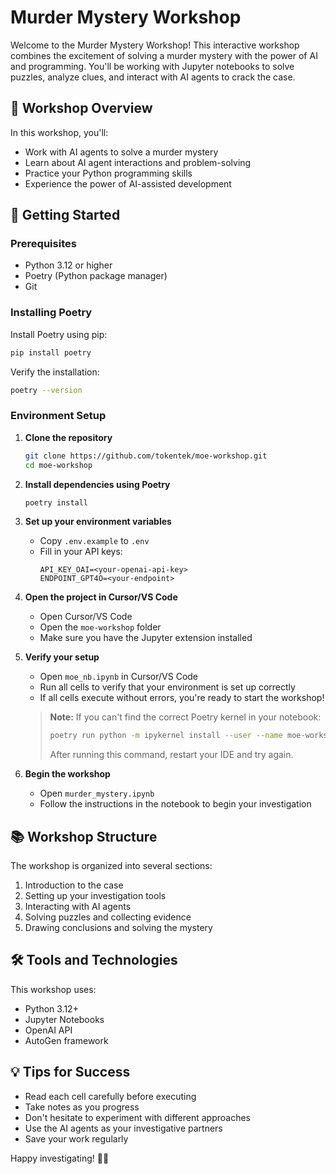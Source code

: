 # Murder Mystery Workshop

Welcome to the Murder Mystery Workshop! This interactive workshop combines the excitement of solving a murder mystery with the power of AI and programming. You'll be working with Jupyter notebooks to solve puzzles, analyze clues, and interact with AI agents to crack the case.

## 🎯 Workshop Overview

In this workshop, you'll:
- Work with AI agents to solve a murder mystery
- Learn about AI agent interactions and problem-solving
- Practice your Python programming skills
- Experience the power of AI-assisted development

## 🚀 Getting Started

### Prerequisites

- Python 3.12 or higher
- Poetry (Python package manager)
- Git

### Installing Poetry

Install Poetry using pip:
```bash
pip install poetry
```

Verify the installation:
```bash
poetry --version
```

### Environment Setup

1. **Clone the repository**
   ```bash
   git clone https://github.com/tokentek/moe-workshop.git
   cd moe-workshop
   ```

2. **Install dependencies using Poetry**
   ```bash
   poetry install
   ```

3. **Set up your environment variables**
   - Copy `.env.example` to `.env`
   - Fill in your API keys:
     ```
     API_KEY_OAI=<your-openai-api-key>
     ENDPOINT_GPT4O=<your-endpoint>
     ```

4. **Open the project in Cursor/VS Code**
   - Open Cursor/VS Code
   - Open the `moe-workshop` folder
   - Make sure you have the Jupyter extension installed

5. **Verify your setup**
   - Open `moe_nb.ipynb` in Cursor/VS Code
   - Run all cells to verify that your environment is set up correctly
   - If all cells execute without errors, you're ready to start the workshop!

   > **Note:** If you can't find the correct Poetry kernel in your notebook:
   > ```bash
   > poetry run python -m ipykernel install --user --name moe-workshop --display-name "Python (moe-workshop)"
   > ```
   > After running this command, restart your IDE and try again.

6. **Begin the workshop**
   - Open `murder_mystery.ipynb`
   - Follow the instructions in the notebook to begin your investigation

## 📚 Workshop Structure

The workshop is organized into several sections:
1. Introduction to the case
2. Setting up your investigation tools
3. Interacting with AI agents
4. Solving puzzles and collecting evidence
5. Drawing conclusions and solving the mystery

## 🛠️ Tools and Technologies

This workshop uses:
- Python 3.12+
- Jupyter Notebooks
- OpenAI API
- AutoGen framework

## 💡 Tips for Success

- Read each cell carefully before executing
- Take notes as you progress
- Don't hesitate to experiment with different approaches
- Use the AI agents as your investigative partners
- Save your work regularly


Happy investigating! 🕵️‍♂️




